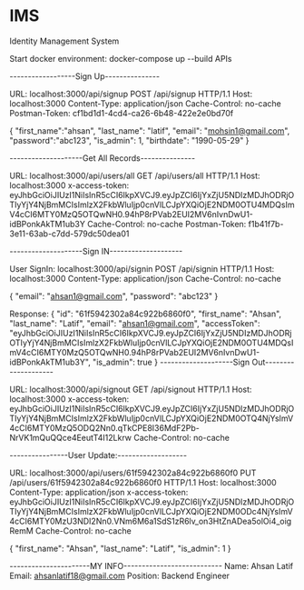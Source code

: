 # IMS
Identity Management System

Start docker environment: docker-compose up --build
 APIs

------------------Sign Up---------------

URL: localhost:3000/api/signup
POST /api/signup HTTP/1.1
Host: localhost:3000
Content-Type: application/json
Cache-Control: no-cache
Postman-Token: cf1bd1d1-4cd4-ca26-6b48-422e2e0bd70f

{
"first_name":"ahsan",
"last_name": "latif",
"email": "mohsin1@gmail.com",
"password":"abc123",
"is_admin": 1,
"birthdate": "1990-05-29"
}

--------------------Get All Records---------------

URL: localhost:3000/api/users/all
GET /api/users/all HTTP/1.1
Host: localhost:3000
x-access-token: eyJhbGciOiJIUzI1NiIsInR5cCI6IkpXVCJ9.eyJpZCI6IjYxZjU5NDIzMDJhODRjOTIyYjY4NjBmMCIsImlzX2FkbWluIjp0cnVlLCJpYXQiOjE2NDM0OTU4MDQsImV4cCI6MTY0MzQ5OTQwNH0.94hP8rPVab2EUI2MV6nIvnDwU1-idBPonkAkTM1ub3Y
Cache-Control: no-cache
Postman-Token: f1b41f7b-3e11-63ab-c7dd-579dc50dea01

--------------------Sign IN--------------------

User SignIn: localhost:3000/api/signin
POST /api/signin HTTP/1.1
Host: localhost:3000
Content-Type: application/json
Cache-Control: no-cache

{
	"email": "ahsan1@gmail.com",
	"password": "abc123"
}

Response: {
    "id": "61f5942302a84c922b6860f0",
    "first_name": "Ahsan",
    "last_name": "Latif",
    "email": "ahsan1@gmail.com",
    "accessToken": "eyJhbGciOiJIUzI1NiIsInR5cCI6IkpXVCJ9.eyJpZCI6IjYxZjU5NDIzMDJhODRjOTIyYjY4NjBmMCIsImlzX2FkbWluIjp0cnVlLCJpYXQiOjE2NDM0OTU4MDQsImV4cCI6MTY0MzQ5OTQwNH0.94hP8rPVab2EUI2MV6nIvnDwU1-idBPonkAkTM1ub3Y",
    "is_admin": true
}
--------------------Sign Out--------------------

URL: localhost:3000/api/signout
GET /api/signout HTTP/1.1
Host: localhost:3000
x-access-token: eyJhbGciOiJIUzI1NiIsInR5cCI6IkpXVCJ9.eyJpZCI6IjYxZjU5NDIzMDJhODRjOTIyYjY4NjBmMCIsImlzX2FkbWluIjp0cnVlLCJpYXQiOjE2NDM0OTQ4NjYsImV4cCI6MTY0MzQ5ODQ2Nn0.qTkCPE8I36MdF2Pb-NrVK1mQuQQce4EeutT4I12Lkrw
Cache-Control: no-cache

----------------User Update:-------------------

URL: localhost:3000/api/users/61f5942302a84c922b6860f0
PUT /api/users/61f5942302a84c922b6860f0 HTTP/1.1
Host: localhost:3000
Content-Type: application/json
x-access-token: eyJhbGciOiJIUzI1NiIsInR5cCI6IkpXVCJ9.eyJpZCI6IjYxZjU5NDIzMDJhODRjOTIyYjY4NjBmMCIsImlzX2FkbWluIjp0cnVlLCJpYXQiOjE2NDM0ODc4NjYsImV4cCI6MTY0MzU3NDI2Nn0.VNm6M6a1SdS1zR6lv_on3HtZnADea5olOi4_oigRemM
Cache-Control: no-cache

{
"first_name": "Ahsan",
"last_name": "Latif",
"is_admin": 1
}

----------------------MY INFO---------------------------
Name: Ahsan Latif
Email: ahsanlatif18@gmail.com
Position: Backend Engineer
